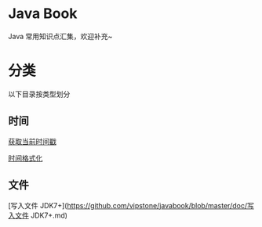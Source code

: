 # Java Book
Java 常用知识点汇集，欢迎补充~



# 分类

以下目录按类型划分

## 时间

[获取当前时间戳](https://github.com/vipstone/javabook/blob/master/doc/获取当前时间戳.md)

[时间格式化](https://github.com/vipstone/javabook/blob/master/doc/时间格式化.md)

## 文件

[写入文件 JDK7+](https://github.com/vipstone/javabook/blob/master/doc/写入文件 JDK7+.md)